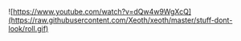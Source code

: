 ![https://www.youtube.com/watch?v=dQw4w9WgXcQ](https://raw.githubusercontent.com/Xeoth/xeoth/master/stuff-dont-look/roll.gif)
